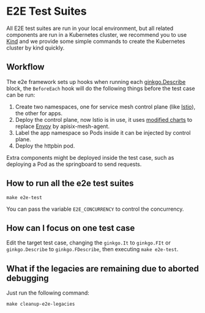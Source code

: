 E2E Test Suites
===============

All E2E test suites are run in your local environment, but all related components are run in a Kubernetes cluster, we recommend you to use [Kind](https://kind.sigs.k8s.io/) and we provide some simple commands
to create the Kubernetes cluster by kind quickly.

Workflow
---------

The e2e framework sets up hooks when running each [ginkgo.Describe](https://pkg.go.dev/github.com/onsi/ginkgo#Describe) block,
the `BeforeEach` hook will do the following things before the test case can be run:

1. Create two namespaces, one for service mesh control plane (like [Istio](https://istio.io)), the other for apps.
2. Deploy the control plane, now Istio is in use, it uses [modified charts](./charts) to replace [Envoy](https://www.envoyproxy.io/) by apisix-mesh-agent.
3. Label the app namespace so Pods inside it can be injected by control plane.
4. Deploy the httpbin pod.

Extra components might be deployed inside the test case, such as deploying a Pod as the springboard to send requests.

How to run all the e2e test suites
-----------------------------------

```shell
make e2e-test
```

You can pass the variable `E2E_CONCURRENCY` to control the concurrency.

How can I focus on one test case
---------------------------------

Edit the target test case, changing the `ginkgo.It` to `ginkgo.FIt` or
`ginkgo.Describe` to `ginkgo.FDescribe`, then executing `make e2e-test`.

What if the legacies are remaining due to aborted debugging
------------------------------------------------------------

Just run the following command:

```shell
make cleanup-e2e-legacies
```
